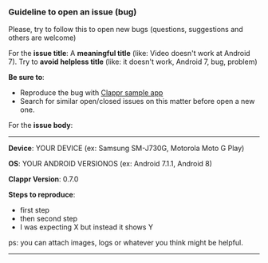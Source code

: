 ### Guideline to open an issue (bug)

Please, try to follow this to open new bugs (questions, suggestions and others are welcome)

For the **issue title**: A **meaningful title** (like: Video doesn't work at Android 7). Try to **avoid helpless title** (like: it doesn't work, Android 7, bug, problem)

**Be sure to**:

* Reproduce the bug with [Clappr sample app](../app/)
* Search for similar open/closed issues on this matter before open a new one.

For the **issue body**:
<hr>

**Device**: YOUR DEVICE (ex: Samsung SM-J730G, Motorola Moto G Play)

**OS**: YOUR ANDROID VERSIONOS (ex: Android 7.1.1, Android 8)

**Clappr Version**: 0.7.0

**Steps to reproduce**:

* first step
* then second step
* I was expecting X but instead it shows Y

ps: you can attach images, logs or whatever you think might be helpful.
<hr>

